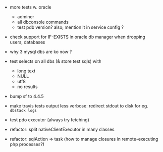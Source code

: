 + more tests w. oracle
  - adminer
  - all dbconsole commands
  - test pdb version? also, mention it in service config ?

+ check support for IF-EXISTS in oracle db manager when dropping users, databases

+ why 3 mysql dbs are ko now ?

+ test selects on all dbs (& store test sqls) with
  - long text
  - NULL
  - utf8
  - no results

+ bump sf to 4.4.5

+ make travis tests output less verbose: redirect stdout to disk for eg. `dbstack logs`

+ test pdo executor (always try fetching)

+ refactor: split nativeClientExecutor in many classes

+ refactor: sqlAction => task (how to manage closures in remote-executing php processes?)
